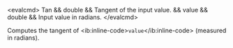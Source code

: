 \<evalcmd\> Tan && double && Tangent of the input value. && value && double && Input value in radians. \</evalcmd\>

Computes the tangent of \<ib:inline-code\>`value`\</ib:inline-code\> (measured in radians).
